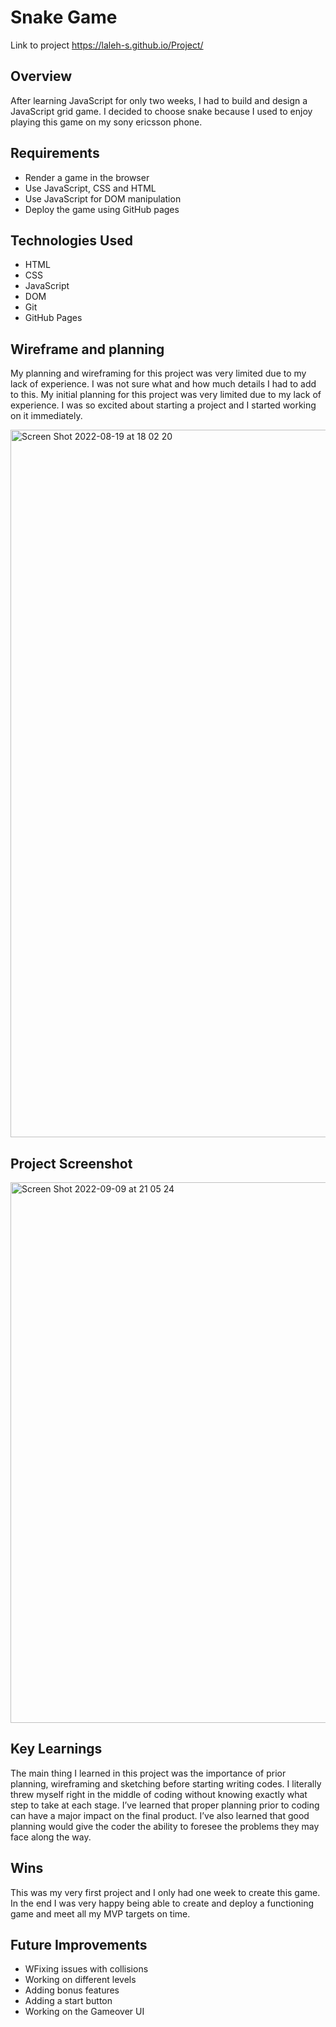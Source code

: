 # Snake Game
Link to project https://laleh-s.github.io/Project/

## Overview
After learning JavaScript for only two weeks, I had to build and design a JavaScript grid game. I decided to choose snake because I used to enjoy playing this game on my sony ericsson phone.

## Requirements
- Render a game in the browser
- Use JavaScript, CSS and HTML
- Use JavaScript for DOM manipulation
- Deploy the game using GitHub pages

## Technologies Used
- HTML
- CSS
- JavaScript
- DOM
- Git
- GitHub Pages

## Wireframe and planning
My planning and wireframing for this project was very limited due to my lack of experience. I was not sure what and how much details I had to add to this. My initial planning for this project was very limited due to my lack of experience. I was so excited about starting a project and I started working on it immediately.  




<img width="1132" alt="Screen Shot 2022-08-19 at 18 02 20" src="https://user-images.githubusercontent.com/92860992/185671657-6729f439-0d42-44d7-a8d5-e9834a03ba89.png">

## Project Screenshot
<img width="865" alt="Screen Shot 2022-09-09 at 21 05 24" src="https://user-images.githubusercontent.com/92860992/189425539-88ba3a7a-891b-4a6d-a96a-69f4d5e559e8.png">


## Key Learnings
The main thing I learned in this project was the importance of prior planning, wireframing and sketching before starting writing codes. I literally threw myself right in the middle of coding without knowing exactly what step to take at each stage. I’ve learned that proper planning prior to coding can have a major impact on the final product. I’ve also learned that good planning would give the coder the ability to foresee the problems they may face along the way.

## Wins
This was my very first project and I only had one week to create this game. In the end I was very happy being able to create and deploy a functioning game and meet all my MVP targets on time.


## Future Improvements
- WFixing issues with collisions
- Working on different levels
- Adding bonus features
- Adding a start button
- Working on the Gameover UI


